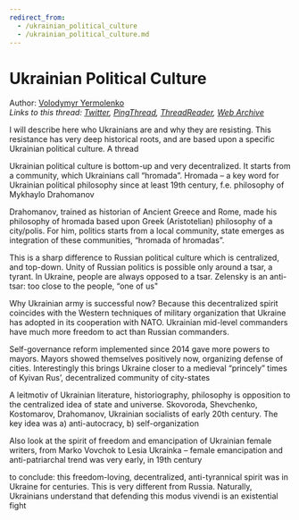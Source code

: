 ```yaml
---
redirect_from:
  - /ukrainian_political_culture
  - /ukrainian_political_culture.md
---
```

# Ukrainian Political Culture

Author: [Volodymyr Yermolenko](https://twitter.com/yermolenko_v)  
*Links to this thread: [Twitter](https://twitter.com/yermolenko_v/status/1513978968281649158), [PingThread](https://pingthread.com/thread/1513978968281649158), [ThreadReader](https://threadreaderapp.com/thread/1513978968281649158.html), [Web Archive](https://web.archive.org/web/*/https://twitter.com/yermolenko_v/status/1513978968281649158)*

I will describe here who Ukrainians are and why they are resisting. This resistance has very deep historical roots, and are based upon a specific Ukrainian political culture. A thread

Ukrainian political culture is bottom-up and very decentralized. It starts from a community, which Ukrainians call “hromada”. Hromada – a key word for Ukrainian political philosophy since at least 19th century, f.e. philosophy of Mykhaylo Drahomanov

Drahomanov, trained as historian of Ancient Greece and Rome, made his philosophy of hromada based upon Greek (Aristotelian) philosophy of a city/polis. For him, politics starts from a local community, state emerges as integration of these communities, “hromada of hromadas”.

This is a sharp difference to Russian political culture which is centralized, and top-down. Unity of Russian politics is possible only around a tsar, a tyrant. In Ukraine, people are always opposed to a tsar. Zelensky is an anti-tsar: too close to the people, “one of us"

Why Ukrainian army is successful now? Because this decentralized spirit coincides with the Western techniques of military organization that Ukraine has adopted in its cooperation with NATO. Ukrainian mid-level commanders have much more freedom to act than Russian commanders.

Self-governance reform implemented since 2014 gave more powers to mayors. Mayors showed themselves positively now, organizing defense of cities. Interestingly this brings Ukraine closer to a medieval “princely” times of Kyivan Rus’, decentralized community of city-states

A leitmotiv of Ukrainian literature, historiography, philosophy is opposition to the centralized idea of state and universe. Skovoroda, Shevchenko, Kostomarov, Drahomanov, Ukrainian socialists of early 20th century. The key idea was a) anti-autocracy, b) self-organization

Also look at the spirit of freedom and emancipation of Ukrainian female writers, from Marko Vovchok to Lesia Ukrainka – female emancipation and anti-patriarchal trend was very early, in 19th century

to conclude: this freedom-loving, decentralized, anti-tyrannical spirit was in Ukraine for centuries. This is very different from Russia. Naturally, Ukrainians understand that defending this modus vivendi is an existential fight
